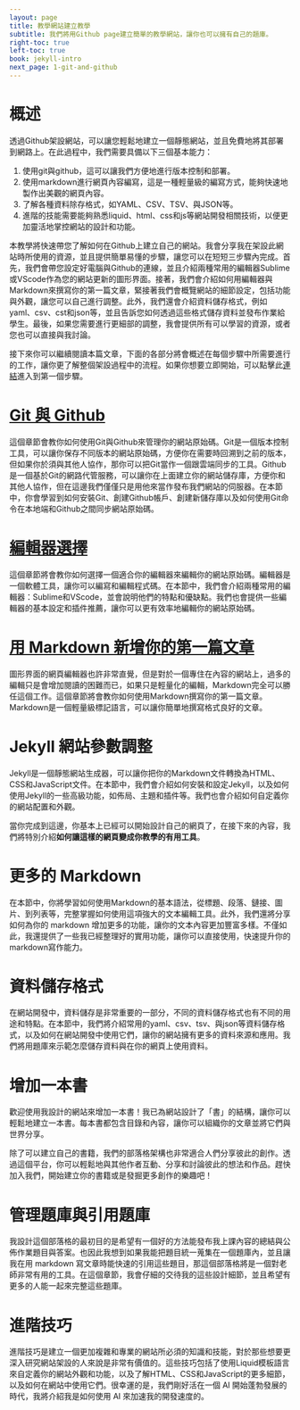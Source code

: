 ```yaml
---
layout: page
title: 教學網站建立教學
subtitle: 我們將用Github page建立簡單的教學網站，讓你也可以擁有自己的題庫。
right-toc: true
left-toc: true
book: jekyll-intro
next_page: 1-git-and-github
---
```


# 概述

透過Github架設網站，可以讓您輕鬆地建立一個靜態網站，並且免費地將其部署到網路上。在此過程中，我們需要具備以下三個基本能力：

1. 使用git與github，這可以讓我們方便地進行版本控制和部署。
2. 使用markdown進行網頁內容編寫，這是一種輕量級的編寫方式，能夠快速地製作出美觀的網頁內容。
3. 了解各種資料除存格式，如YAML、CSV、TSV、與JSON等。
3. 進階的技能需要能夠熟悉liquid、html、css和js等網站開發相關技術，以便更加靈活地掌控網站的設計和功能。

本教學將快速帶您了解如何在Github上建立自己的網站。我會分享我在架設此網站時所使用的資源，並且提供簡單易懂的步驟，讓您可以在短短三步驟內完成。首先，我們會帶您設定好電腦與Github的連線，並且介紹兩種常用的編輯器Sublime或VScode作為您的網站更新的圖形界面。接著，我們會介紹如何用編輯器與Markdown來撰寫你的第一篇文章，緊接著我們會概覽網站的細節設定，包括功能與外觀，讓您可以自己進行調整。此外，我們還會介紹資料儲存格式，例如yaml、csv、cst和json等，並且告訴您如何透過這些格式儲存資料並發布作業給學生。最後，如果您需要進行更細部的調整，我會提供所有可以學習的資源，或者您也可以直接與我討論。

接下來你可以繼續閱讀本篇文章，下面的各部分將會概述在每個步驟中所需要進行的工作，讓你更了解整個架設過程中的流程。如果你想要立即開始，可以點擊此[連結](1-git-and-github)進入到第一個步驟。

# [Git 與 Github](1-git-and-github)

這個章節會教你如何使用Git與Github來管理你的網站原始碼。Git是一個版本控制工具，可以讓你保存不同版本的網站原始碼，方便你在需要時回溯到之前的版本，但如果你於須與其他人協作，那你可以把Git當作一個跟雲端同步的工具。Github是一個基於Git的網路代管服務，可以讓你在上面建立你的網站儲存庫，方便你和其他人協作，但在這邊我們僅僅只是用他來當作發布我們網站的伺服器。在本節中，你會學習到如何安裝Git、創建Github帳戶、創建新儲存庫以及如何使用Git命令在本地端和Github之間同步網站原始碼。

# [編輯器選擇](2-choice-of-ide)

這個章節將會教你如何選擇一個適合你的編輯器來編輯你的網站原始碼。編輯器是一個軟體工具，讓你可以編寫和編輯程式碼。在本節中，我們會介紹兩種常用的編輯器：Sublime和VScode，並會說明他們的特點和優缺點。我們也會提供一些編輯器的基本設定和插件推薦，讓你可以更有效率地編輯你的網站原始碼。

# [用 Markdown 新增你的第一篇文章](3-the-first-post)

圖形界面的網頁編輯器也許非常直覺，但是對於一個專住在內容的網站上，過多的編輯只是會增加閱讀的困難而已，如果只是輕量化的編輯，Markdown完全可以勝任這個工作。這個章節將會教你如何使用Markdown撰寫你的第一篇文章。Markdown是一個輕量級標記語言，可以讓你簡單地撰寫格式良好的文章。

# Jekyll 網站參數調整

Jekyll是一個靜態網站生成器，可以讓你把你的Markdown文件轉換為HTML、CSS和JavaScript文件。在本節中，我們會介紹如何安裝和設定Jekyll，以及如何使用Jekyll的一些高級功能，如佈局、主題和插件等。我們也會介紹如何自定義你的網站配置和外觀。

當你完成到這邊，你基本上已經可以開始設計自己的網頁了，在接下來的內容，我們將特別介紹**如何讓這樣的網頁變成你教學的有用工具**。

# 更多的 Markdown

在本節中，你將學習如何使用Markdown的基本語法，從標題、段落、鏈接、圖片、到列表等，完整掌握如何使用這項強大的文本編輯工具。此外，我們還將分享如何為你的 markdown 增加更多的功能，讓你的文本內容更加豐富多樣。不僅如此，我還提供了一些我已經整理好的實用功能，讓你可以直接使用，快速提升你的markdown寫作能力。

# 資料儲存格式

在網站開發中，資料儲存是非常重要的一部分，不同的資料儲存格式也有不同的用途和特點。在本節中，我們將介紹常用的yaml、csv、tsv、與json等資料儲存格式，以及如何在網站開發中使用它們，讓你的網站擁有更多的資料來源和應用。我們將用題庫來示範怎麼儲存資料與在你的網頁上使用資料。

# 增加一本書

歡迎使用我設計的網站來增加一本書！我已為網站設計了「書」的結構，讓你可以輕鬆地建立一本書。每本書都包含目錄和內容，讓你可以組織你的文章並將它們與世界分享。

除了可以建立自己的書籍，我們的部落格架構也非常適合人們分享彼此的創作。透過這個平台，你可以輕鬆地與其他作者互動、分享和討論彼此的想法和作品。趕快加入我們，開始建立你的書籍或是發掘更多創作的樂趣吧！

# 管理題庫與引用題庫

我設計這個部落格的最初目的是希望有一個好的方法能發布我上課內容的總結與公佈作業題目與答案。也因此我想到如果我能把題目統一蒐集在一個題庫內，並且讓我在用 markdown 寫文章時能快速的引用這些題目，那這個部落格將是一個對老師非常有用的工具。在這個章節，我會仔細的交待我的這些設計細節，並且希望有更多的人能一起來完整這些題庫。

# 進階技巧

進階技巧是建立一個更加複雜和專業的網站所必須的知識和技能，對於那些想要更深入研究網站架設的人來說是非常有價值的。這些技巧包括了使用Liquid模板語言來自定義你的網站外觀和功能，以及了解HTML、CSS和JavaScript的更多細節，以及如何在網站中使用它們。很幸運的是，我們剛好活在一個 AI 開始蓬勃發展的時代，我將介紹我是如何使用 AI 來加速我的開發速度的。